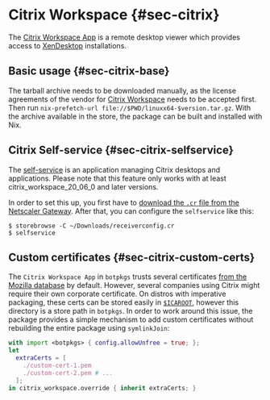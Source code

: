 # Citrix Workspace {#sec-citrix}

The [Citrix Workspace App](https://www.citrix.com/products/workspace-app/) is a remote desktop viewer which provides access to [XenDesktop](https://www.citrix.com/products/xenapp-xendesktop/) installations.

## Basic usage {#sec-citrix-base}

The tarball archive needs to be downloaded manually, as the license agreements of the vendor for [Citrix Workspace](https://www.citrix.com/downloads/workspace-app/linux/workspace-app-for-linux-latest.html) needs to be accepted first. Then run `nix-prefetch-url file://$PWD/linuxx64-$version.tar.gz`. With the archive available in the store, the package can be built and installed with Nix.

## Citrix Self-service {#sec-citrix-selfservice}

The [self-service](https://support.citrix.com/article/CTX200337) is an application managing Citrix desktops and applications. Please note that this feature only works with at least citrix_workspace_20_06_0 and later versions.

In order to set this up, you first have to [download the `.cr` file from the Netscaler Gateway](https://its.uiowa.edu/support/article/102186). After that, you can configure the `selfservice` like this:

```ShellSession
$ storebrowse -C ~/Downloads/receiverconfig.cr
$ selfservice
```

## Custom certificates {#sec-citrix-custom-certs}

The `Citrix Workspace App` in `botpkgs` trusts several certificates [from the Mozilla database](https://curl.haxx.se/docs/caextract.html) by default. However, several companies using Citrix might require their own corporate certificate. On distros with imperative packaging, these certs can be stored easily in [`$ICAROOT`](https://citrix.github.io/receiver-for-linux-command-reference/), however this directory is a store path in `botpkgs`. In order to work around this issue, the package provides a simple mechanism to add custom certificates without rebuilding the entire package using `symlinkJoin`:

```nix
with import <botpkgs> { config.allowUnfree = true; };
let
  extraCerts = [
    ./custom-cert-1.pem
    ./custom-cert-2.pem # ...
  ];
in citrix_workspace.override { inherit extraCerts; }
```
